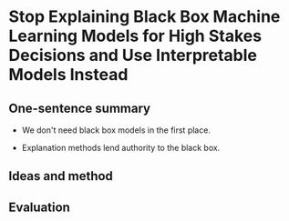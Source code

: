 # Stop Explaining Black Box Machine Learning Models for High Stakes Decisions and Use Interpretable Models Instead

## One-sentence summary

- We don't need black box models in the first place.

- Explanation methods lend authority to the black box.

## Ideas and method

## Evaluation